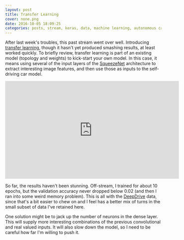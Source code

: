 ```yaml
---
layout: post
title: Transfer Learning
cover: none.png
date: 2016-10-05 18:09:25 
categories: posts, stream, keras, data, machine learning, autonomous car
---
```


After last week's troubles, this past stream went over well.  Introducing [transfer learning](http://cs231n.github.io/transfer-learning/), though it hasn't yet produced smashing results, at least worked quickly.  To briefly review, transfer learning is part of an existing model (topology and weights) to kick-start your own model.  In this case, it means using several of the input layers of the [SqueezeNet](https://arxiv.org/abs/1602.07360) architecture to extract interesting image features, and then use those as inputs to the self-driving car model.

<iframe width="560" height="315" src="https://www.youtube.com/embed/qud-WusY7E4" frameborder="0"> </iframe>

So far, the results haven't been stunning.  Off-stream, I trained for about 10 epochs, but the validation accuracy never dropped below 0.02 (and then I ran into some weird memory problem).  This is all with the [DeepDrive](deepdrive.io) data, since that's a bit easier to chew on and I feel has a better mix of turns in the small subset of data I've retained here.

One solution might be to jack up the number of neurons in the dense layer.  This will supply more interesting combinations of the previous convolutional and real valued inputs.  It will also slow down the model, so I need to be careful how far I'm willing to push it.
